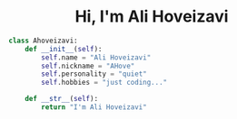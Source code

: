 <h1 align="center">Hi, I'm Ali Hoveizavi</h1>


```Python
class Ahoveizavi:
    def __init__(self):
        self.name = "Ali Hoveizavi"
        self.nickname = "AHove"
        self.personality = "quiet"
        self.hobbies = "just coding..."

    def __str__(self):
        return "I'm Ali Hoveizavi"

```
